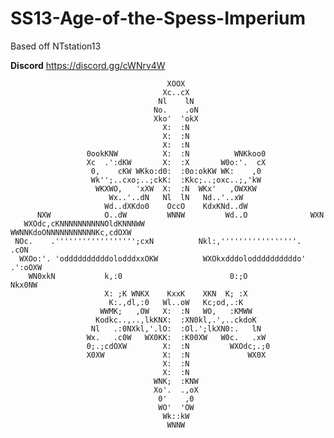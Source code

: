 # SS13-Age-of-the-Spess-Imperium

Based off NTstation13

**Discord** https://discord.gg/cWNrv4W

                                       XOOX
                                      Xc..cX
                                     Nl    lN
                                    No.    .oN
                                    Xko'  'okX
                                      X:  :N
                                      X:  :N
                                      X:  :N
                     0ookKNW          X:  :N          WNKkoo0
                     Xc  .':dKW       X:  :X       W0o:'.  cX
                      0,    cKW WKko:d0:  :0o:okKW WK:    ,0
                      Wk'';..cxo;..;ckK:  :Kkc;..;oxc..;,'kW
                       WKXWO,   'xXW  X:  :N  WKx'   ,OWXKW
                          Wx..'..dN   Nl  lN   Nd..'..xW
                         Wd..dXKdo0    OccO    KdxKNd..dW
          NXW            O..dW         WNNW         Wd..O              WXN
       WXOdc,cKNNNNNNNNNNOldKNNNWW                WWNNKdoONNNNNNNNNNNKc,cdOXW	
     NOc.    .'''''''''''''''''';cxN          Nkl:,'''''''''''''''''.      .cON	
      WXOo:'. 'oddddddddddolodddxxOKW          WXOkxdddoloddddddddddo' .':oOXW
        WN0xkN           k,:0                        0:;O             Nkx0NW
                         X: ;K WNKX    KxxK    XKN  K; :X
                          K:.,dl,:0   Wl..oW   Kc;od,.:K
                        WWMK;   ,OW   X:  :N   WO,   :KMWW
                       Kodkc..,..,lkKNX:  :XN0kl,.',..ckdoK
                      Nl   .:0NXkl,'.lO:  :Ol.';lkXN0:.   lN
                     Wx.   .c0W   WX0KK:  :K00XW   W0c.   .xW
                     0;.;cdOXW        X:  :N         WXOdc;.;0
                     X0XW             X:  :N             WX0X
                                      X:  :N
                                      X:  :N
                                    WNK;  :KNW
                                    Xo'.  .,oX
                                     0'    ,0
                                     WO'  'OW
                                      Wk::kW
                                       WNNW  
				       
